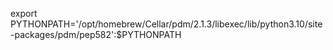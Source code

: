 export PYTHONPATH='/opt/homebrew/Cellar/pdm/2.1.3/libexec/lib/python3.10/site-packages/pdm/pep582':$PYTHONPATH